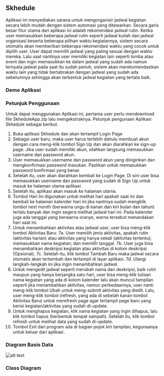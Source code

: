 ## Skhedule
Aplikasi ini menyediakan sarana untuk mengorganisir jadwal kegiatan secara lebih mudah dengan sistem automasi yang ditawarkan. Secara garis besar fitur utama dari aplikasi ini adalah rekomendasi jadwal rutin. Ketika user memasukkan beberapa jadwal rutin seperti jadwal kuliah dan jadwal organisasi beserta beberapa pilihan waktu kegiatannya, sistem secara otomatis akan memberikan beberapa rekomendasi waktu yang cocok untuk dipilih user. User dapat memilih jadwal yang paling sesuai dengan waktu mereka. Lalu saat nantinya user memiliki kegiatan lain seperti lomba atau event dan ingin memasukkan ke dalam jadwal yang sudah ada namun ternyata jadwal pada saat itu sudah penuh, sistem akan merekomendasikan waktu lain yang tidak bertabrakan dengan jadwal yang sudah ada sebelumnya sehingga akan terbentuk jadwal kegiatan yang tertata baik.

### Demo Aplikasi

### Petunjuk Penggunaan

Untuk dapat menggunakan Aplikasi ini, pertama user perlu mendownload file SkheduleApp.zip lalu mengekstraknya.
Petunjuk pengunaan Aplikasi Skhedule sebagai berikut.
1. Buka aplikasi Skhedule dan akan tertampil Login Page
2. Sebagai user baru, maka user harus terlebih dahulu membuat akun dengan cara meng-klik tombol Sign Up dan akan diarahkan ke sign-up page. Jika user sudah memiliki akun, silahkan langsung memasukkan username dan password akun.
3. User memasukkan username dan password akun yang diinginkan dan mengkonfirmasi password masukan. Pastikan untuk memasukkan password konfirmasi yang benar.
4. Setelah itu, user akan diarahkan kembali ke Login Page. Di sini user bisa memasukkan username dan password yang sudah di Sign Up untuk masuk ke halaman utama aplikasi.
5. Setelah itu, aplikasi akan masuk ke halaman utama.
6. Tombol   Hari Ini digunakan untuk melihat hari apakah saat ini dan kembali ke halaman kalender hari ini jika nantinya sudah mengklik tombol next month (berwarna ungu di kanan dan kiri bulan dan tahun) terlalu banyak dan ingin segera melihat jadwal hari ini. Pada kalender juga ada tanggal yang berwarna oranye, warna tersebut menandakan hari saat ini.
7. Untuk menambahkan aktivitas atau jadwal user, user bisa meng-klik tombol   Aktivitas Baru.
7a. User memilih jenis aktivitas, apakah rutin (aktivitas harian) atau aktivitas yang hanya sekali (aktivitas tertentu); memasukkan nama kegiatan; dan memilih tanggal. 
7b. User juga bisa menambahkan deskripsi kegiatan atau aktivitas di kolom deskripsi (Opsional).
7c. Setelah itu, klik tombol Tambah Baru maka jadwal secara otomatis akan tertambah dan tertampil di layar aplikasi.
7d. Ulangi langkah-langkah ini jika ingin menambahkan jadwal.
8. Untuk mengedit jadwal seperti merubah nama dan deskripsi, baik rutin maupun yang hanya berjangka satu hari, user bisa meng-klik tulisan nama kegiatan yang ada di kolom kalender lalu akan muncul tampilan seperti jika menambahkan aktivitas, namun perbedaannya, user nanti meng-klik tombol Ubah untuk meng-submit aktivitas yang diedit. Lalu, user meng-klik tombol   (refresh, yang ada di sebelah kanan tombol Aktivitas Baru) untuk merefresh page agar tertampil page baru yang berisi kegiatan/aktivitas yang sudah di-update.
9. Untuk menghapus kegiatan, klik nama kegiatan yang ingin dihapus, lalu klik tombol hapus (berbentuk tempat sampah). Setelah itu, klik tombol refresh untuk melihat data yang sudah di-update.
10.   Tombol Exit dari program ada di bagian pojok kiri tampilan, kegunaanya untuk keluar dari aplikasi .

### Diagram Basis Data
![alt text](http://url/to/DiagramDatabase.png)

### Class Diagram
